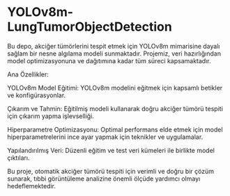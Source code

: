 # YOLOv8m-LungTumorObjectDetection

Bu depo, akciğer tümörlerini tespit etmek için YOLOv8m mimarisine dayalı sağlam bir nesne algılama modeli sunmaktadır. Projemiz, veri hazırlığından model optimizasyonuna ve dağıtımına kadar tüm süreci kapsamaktadır.

Ana Özellikler:

YOLOv8m Model Eğitimi: YOLOv8m modelini eğitmek için kapsamlı betikler ve konfigürasyonlar.

Çıkarım ve Tahmin: Eğitilmiş modeli kullanarak doğru akciğer tümörü tespiti için çıkarım yapma işlevselliği.

Hiperparametre Optimizasyonu: Optimal performans elde etmek için model hiperparametrelerini ince ayar yapmak için teknikler ve uygulamalar.

Yapılandırılmış Veri: Düzenli eğitim ve test veri kümeleri ile birlikte model çıktıları.

Bu proje, otomatik akciğer tümörü tespiti için verimli ve doğru bir çözüm sunarak, tıbbi görüntüleme analizine önemli ölçüde yardımcı olmayı hedeflemektedir.
